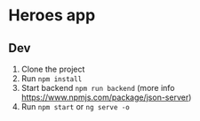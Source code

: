 # Heroes app

## Dev
1. Clone the project
2. Run ```npm install```
3. Start backend ```npm run backend``` (more info https://www.npmjs.com/package/json-server)
4. Run ```npm start``` or ```ng serve -o```